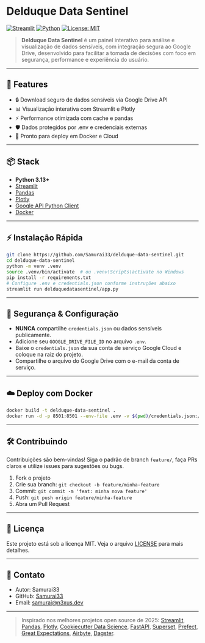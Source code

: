 # Delduque Data Sentinel

[![Streamlit](https://img.shields.io/badge/Streamlit-1.32.0-red?logo=streamlit)](https://streamlit.io/)
[![Python](https://img.shields.io/badge/Python-3.13-blue?logo=python)](https://www.python.org/)
[![License: MIT](https://img.shields.io/badge/License-MIT-green.svg)](LICENSE)

> **Delduque Data Sentinel** é um painel interativo para análise e visualização de dados sensíveis, com integração segura ao Google Drive, desenvolvido para facilitar a tomada de decisões com foco em segurança, performance e experiência do usuário.

---

## 🚀 Features

- 🔒 Download seguro de dados sensíveis via Google Drive API
- 📊 Visualização interativa com Streamlit e Plotly
- ⚡ Performance otimizada com cache e pandas
- 🛡️ Dados protegidos por .env e credenciais externas
- 🐳 Pronto para deploy em Docker e Cloud

---

## 📦 Stack

- **Python 3.13+**
- [Streamlit](https://streamlit.io/)
- [Pandas](https://pandas.pydata.org/)
- [Plotly](https://plotly.com/python/)
- [Google API Python Client](https://github.com/googleapis/google-api-python-client)
- [Docker](https://www.docker.com/)

---

## ⚡ Instalação Rápida

```bash
git clone https://github.com/Samurai33/delduque-data-sentinel.git
cd delduque-data-sentinel
python -m venv .venv
source .venv/bin/activate  # ou .venv\Scripts\activate no Windows
pip install -r requirements.txt
# Configure .env e credentials.json conforme instruções abaixo
streamlit run delduquedatasentinel/app.py
```

---

## 🔑 Segurança & Configuração

- **NUNCA** compartilhe `credentials.json` ou dados sensíveis publicamente.
- Adicione seu `GOOGLE_DRIVE_FILE_ID` no arquivo `.env`.
- Baixe o `credentials.json` da sua conta de serviço Google Cloud e coloque na raiz do projeto.
- Compartilhe o arquivo do Google Drive com o e-mail da conta de serviço.

---

## ☁️ Deploy com Docker

```bash
docker build -t delduque-data-sentinel .
docker run -d -p 8501:8501 --env-file .env -v $(pwd)/credentials.json:/app/credentials.json delduque-data-sentinel
```

---

## 🛠️ Contribuindo

Contribuições são bem-vindas! Siga o padrão de branch `feature/`, faça PRs claros e utilize issues para sugestões ou bugs.

1. Fork o projeto
2. Crie sua branch: `git checkout -b feature/minha-feature`
3. Commit: `git commit -m 'feat: minha nova feature'`
4. Push: `git push origin feature/minha-feature`
5. Abra um Pull Request

---

## 📄 Licença

Este projeto está sob a licença MIT. Veja o arquivo [LICENSE](LICENSE) para mais detalhes.

---

## 👤 Contato

- Autor: Samurai33
- GitHub: [Samurai33](https://github.com/Samurai33)
- Email: [samurai@n3xus.dev](mailto:samurai@n3xus.dev)

---

> Inspirado nos melhores projetos open source de 2025: [Streamlit](https://github.com/streamlit/streamlit), [Pandas](https://github.com/pandas-dev/pandas), [Plotly](https://github.com/plotly/plotly.py), [Cookiecutter Data Science](https://github.com/drivendata/cookiecutter-data-science), [FastAPI](https://github.com/tiangolo/fastapi), [Superset](https://github.com/apache/superset), [Prefect](https://github.com/PrefectHQ/prefect), [Great Expectations](https://github.com/great-expectations/great_expectations), [Airbyte](https://github.com/airbytehq/airbyte), [Dagster](https://github.com/dagster-io/dagster).
